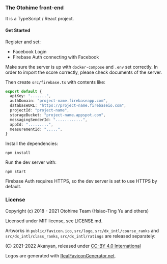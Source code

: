 ### The Otohime front-end

It is a TypeScript / React project.

#### Get Started

Register and set:

- Facebook Login
- Firebase Auth connecting with Facebook

Make sure the server is up with `docker-compose` and `.env` set correctly.
In order to import the score correctly, please check documents of the server.

Then create `src/firebase.ts` with contents like:

```ts
export default {
  apiKey: ".......",
  authDomain: "project-name.firebaseapp.com",
  databaseURL: "https://project-name.firebaseio.com",
  projectId: "project-name",
  storageBucket: "project-name.appspot.com",
  messagingSenderId: "............",
  appId: ".........",
  measurementId: ".....",
}
```

Install the dependencies:

```
npm install
```

Run the dev server with:

```
npm start
```

Firebase Auth requires HTTPS, so the dev server is set to use HTTPS by default.

### License

Copyright (c) 2018 - 2021 Otohime Team (Hsiao-Ting Yu and others)

Licensed under MIT license, see LICENSE.md.

Artworks in `public/favicon.ico`, `src/logo`, `src/dx_intl/course_ranks` and `src/dx_intl/class_ranks`, `src/dx_intl/ratings` are released separately:

(C) 2021-2022 Akanyan, released under [CC-BY 4.0 International](https://creativecommons.org/licenses/by/4.0/)

Logos are generated with [RealFaviconGenerator.net](https://realfavicongenerator.net/).
